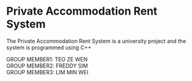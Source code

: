 # Private Accommodation Rent System 
The Private Accommodation Rent System is a university project and the system is programmed using C++ <br />

GROUP MEMBER1: TEO ZE WEN<br />
GROUP MEMBER2: FREDDY SIM<br />
GROUP MEMBER3: LIM MIN WEI<br />

